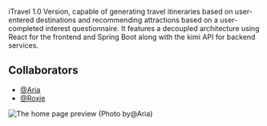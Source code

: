iTravel 1.0 Version, capable of generating travel itineraries based on user-entered destinations and recommending attractions based on a user-completed interest questionnaire. It features a decoupled architecture using React for the frontend and Spring Boot along with the kimi API for backend services.

## Collaborators

- [@Aria](https://github.com/Levoyage) 
- [@Roxie](https://github.com/Roxie-Deng) 

![The home page preview](https://i.imgur.com/vuuL7FG.jpeg)
(Photo by@Aria)
